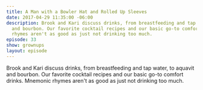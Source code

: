 ```yaml
---
title: A Man with a Bowler Hat and Rolled Up Sleeves
date: 2017-04-29 11:35:00 -06:00
description: Brook and Kari discuss drinks, from breastfeeding and tap water, to aquavit
  and bourbon. Our favorite cocktail recipes and our basic go-to comfort drinks. Mnemonic
  rhymes aren't as good as just not drinking too much.
episode: 33
show: grownups
layout: episode
---
```


Brook and Kari discuss drinks, from breastfeeding and tap water, to aquavit and bourbon. Our favorite cocktail recipes and our basic go-to comfort drinks. Mnemonic rhymes aren't as good as just not drinking too much.